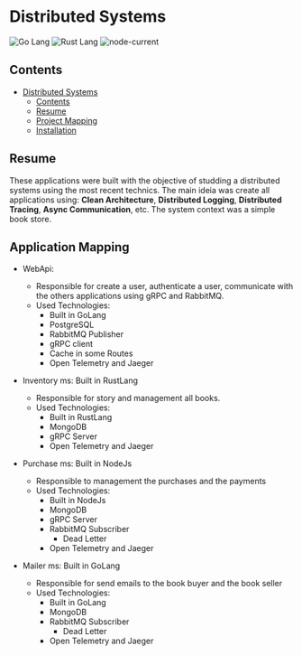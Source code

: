 # Distributed Systems

![Go Lang](https://img.shields.io/badge/Go-00ADD8?style=for-the-badge&logo=go&logoColor=white) ![Rust Lang](https://img.shields.io/badge/Rust-000000?style=for-the-badge&logo=rust&logoColor=white) ![node-current](https://img.shields.io/badge/Node.js-43853D?style=for-the-badge&logo=node.js&logoColor=white)

## Contents
- [Distributed Systems](#distributed-systems)
  - [Contents](#contents)
  - [Resume](#resume)
  - [Project Mapping](#application-mapping)
  - [Installation](#installation)

## Resume

These applications were built with the objective of studding a distributed systems using the most recent technics. The main ideia was create all applications using: **Clean Architecture**, **Distributed Logging**, **Distributed Tracing**, **Async Communication**, etc. The system context was a simple book store.

## Application Mapping

- WebApi:
  - Responsible for create a user, authenticate a user, communicate with the others applications using gRPC and RabbitMQ.
  - Used Technologies: 
    - Built in GoLang
    - PostgreSQL
    - RabbitMQ Publisher
    - gRPC client
    - Cache in some Routes
    - Open Telemetry and Jaeger

- Inventory ms: Built in RustLang
  - Responsible for story and management all books.
  - Used Technologies:
    - Built in RustLang
    - MongoDB
    - gRPC Server
    - Open Telemetry and Jaeger


- Purchase ms: Built in NodeJs
  - Responsible to management the purchases and the payments
  - Used Technologies:
    - Built in NodeJs
    - MongoDB
    - gRPC Server
    - RabbitMQ Subscriber
      - Dead Letter
    - Open Telemetry and Jaeger


- Mailer ms: Built in GoLang
  - Responsible for send emails to the book buyer and the book seller
  - Used Technologies:
    - Built in GoLang
    - MongoDB
    - RabbitMQ Subscriber
      - Dead Letter
    - Open Telemetry and Jaeger